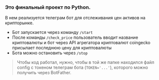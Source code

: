 ### Это финальный проект по Python. 

В нем реализуется телеграм бот для отслеживания цен активов на крипторынке. 

- Бот запускается через команду ```/start```
- После команды ```/check_price``` пользователь вводит название криптовалюты и бот через API агрегатора криптовалют coingecko присылает последнюю цену для криптовалюты
- Бота можно остановить через ```/stop```

> Чтобы код работал, нужно, чтобы в той же папке находился файл config с токеном телеграм бота (```TOKEN='...'```), которого можно получить через BotFather. 
